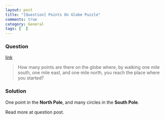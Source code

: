 ```yaml
---
layout: post
title: "[Question] Points On Globe Puzzle"
comments: true
category: General
tags: [  ]
---
```


### Question 

[link](http://tech-queries.blogspot.sg/2009/08/points-on-globe.html)

> How many points are there on the globe where, by walking one mile south, one mile east, and one mile north, you reach the place where you started? 

### Solution

One point in the __North Pole__, and many circles in the __South Pole__. 

Read more at question post. 
